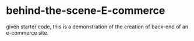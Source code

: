# behind-the-scene-E-commerce
given starter code, this is a demonstration of the creation of back-end of an e-commerce site.

